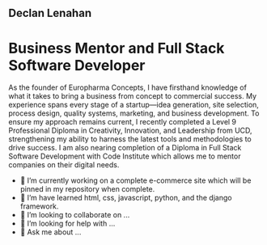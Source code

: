 ## Declan Lenahan
# Business Mentor and Full Stack Software Developer

As the founder of Europharma Concepts, I have firsthand knowledge of what it takes to bring a business from concept to commercial success. My experience spans every stage of a startup—idea generation, site selection, process design, quality systems, marketing, and business development. To ensure my approach remains current, I recently completed a Level 9 Professional Diploma in Creativity, Innovation, and Leadership from UCD, strengthening my ability to harness the latest tools and methodologies to drive success. I am also nearing completion of a Diploma in Full Stack Software Development with Code Institute which allows me to mentor companies on their digital needs. 


- 🔭 I’m currently working on a complete e-commerce site which will be pinned in my repository when complete.
- 🌱 I’m have learned html, css, javascript, python, and the django framework. 
- 👯 I’m looking to collaborate on ...
- 🤔 I’m looking for help with ...
- 💬 Ask me about ...

<!--
**Declan444/Declan444** is a ✨ _special_ ✨ repository because its `README.md` (this file) appears on your GitHub profile.

Here are some ideas to get you started:

- 🔭 I’m currently working on ...
- 🌱 I’m currently learning ...
- 👯 I’m looking to collaborate on ...
- 🤔 I’m looking for help with ...
- 💬 Ask me about ...
- 📫 How to reach me: ...
- 😄 Pronouns: ...
- ⚡ Fun fact: ...
-->
